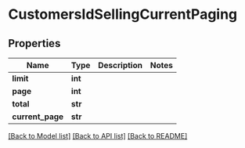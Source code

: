 # CustomersIdSellingCurrentPaging

## Properties
Name | Type | Description | Notes
------------ | ------------- | ------------- | -------------
**limit** | **int** |  | 
**page** | **int** |  | 
**total** | **str** |  | 
**current_page** | **str** |  | 

[[Back to Model list]](../README.md#documentation-for-models) [[Back to API list]](../README.md#documentation-for-api-endpoints) [[Back to README]](../README.md)


